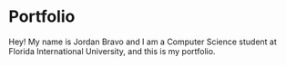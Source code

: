 # Portfolio

Hey! My name is Jordan Bravo and I am a Computer Science student at Florida International University, and this is my portfolio.
